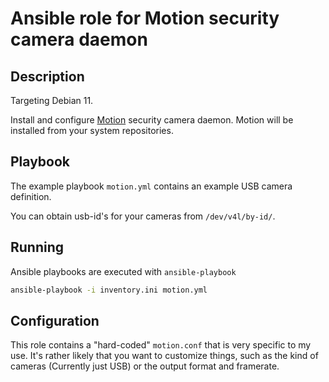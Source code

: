 # Ansible role for Motion security camera daemon

## Description

Targeting Debian 11.

Install and configure [Motion](https://github.com/Motion-Project/motion) security camera daemon. Motion will be installed from your system repositories.

## Playbook

The example playbook `motion.yml` contains an example USB camera definition.

You can obtain usb-id's for your cameras from `/dev/v4l/by-id/`.

## Running

Ansible playbooks are executed with `ansible-playbook`

```sh
ansible-playbook -i inventory.ini motion.yml
```

## Configuration

This role contains a "hard-coded" `motion.conf` that is very specific to my use. It's rather likely that you want to customize things, such as the kind of cameras (Currently just USB) or the output format and framerate.

